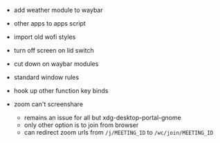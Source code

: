 - add weather module to waybar
- other apps to apps script
- import old wofi styles
- turn off screen on lid switch
- cut down on waybar modules
- standard window rules
- hook up other function key binds

- zoom can't screenshare
  - remains an  issue for all but xdg-desktop-portal-gnome
  - only other option is to join from browser
  - can redirect zoom urls from  `/j/MEETING_ID` to `/wc/join/MEETING_ID`

